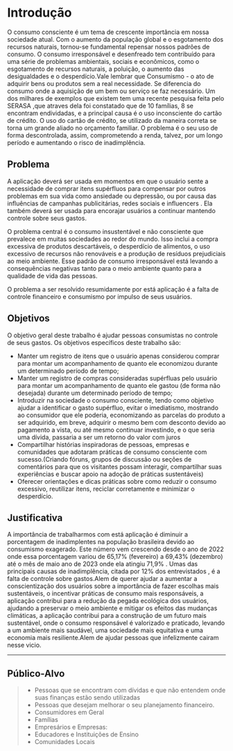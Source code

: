 # Introdução

O consumo consciente é um tema de crescente importância em nossa sociedade atual. Com o aumento da população global e o esgotamento dos recursos naturais, tornou-se fundamental repensar nossos padrões de consumo. O consumo irresponsável e desenfreado tem contribuído para uma série de problemas ambientais, sociais e econômicos, como o esgotamento de recursos naturais, a poluição, o aumento das desigualdades e o desperdício.Vale lembrar que Consumismo - o ato de adquirir bens ou produtos sem a real necessidade. Se diferencia do consumo onde a aquisição de um bem ou serviço se faz necessário.
Um dos milhares de exemplos que existem tem uma recente pesquisa feita pelo SERASA ,que atraves dela foi constatado que de 10 famílias, 8 se encontram endividadas, e a principal causa é o uso inconsciente do cartão de crédito. O uso do cartão de crédito, se utilizado da maneira correta se torna um grande aliado no orçamento familiar. O problema é o seu uso de forma descontrolada, assim, comprometendo a renda, talvez, por um longo período e aumentando o risco de inadimplência.

## Problema

A aplicação deverá ser usada em momentos em que o usuário sente a necessidade de comprar itens supérfluos para compensar por outros problemas em sua vida como ansiedade ou depressão, ou por causa das influências de campanhas publicitárias, redes sociais e influencers . Ela também deverá ser usada para encorajar usuários a continuar mantendo controle sobre seus gastos.

O problema central é o consumo insustentável e não consciente que prevalece em muitas sociedades ao redor do mundo. Isso inclui a compra excessiva de produtos descartáveis, o desperdício de alimentos, o uso excessivo de recursos não renováveis e a produção de resíduos prejudiciais ao meio ambiente. Esse padrão de consumo irresponsável está levando a consequências negativas tanto para o meio ambiente quanto para a qualidade de vida das pessoas.

O problema a ser resolvido resumidamente por está aplicação é a falta de controle financeiro e consumismo por impulso de seus usuários. 

## Objetivos

O objetivo geral deste trabalho é ajudar pessoas consumistas no controle de seus gastos. 
Os objetivos específicos deste trabalho são:
- Manter um registro de itens que o usuário apenas considerou comprar para montar um acompanhamento de quanto ele economizou durante um determinado período de tempo;
- Manter um registro de compras consideradas supérfluas pelo usuário para montar um acompanhamento de quanto ele gastou (de forma não desejada) durante um determinado período de tempo;
- Introduzir na sociedade o consumo consciente, tendo como objetivo ajudar a identificar o gasto supérfluo, evitar o imediatismo, mostrando ao consumidor que ele poderia, economizando as parcelas do produto a ser adquirido, em breve, adquirir o mesmo bem com desconto devido ao pagamento a vista, ou até mesmo continuar investindo, e o que seria uma dívida, passaria a ser um retorno do valor com juros 
- Compartilhar histórias inspiradoras de pessoas, empresas e comunidades que adotaram práticas de consumo consciente com sucesso.(Criando fóruns, grupos de discussão ou seções de comentários para que os visitantes possam interagir, compartilhar suas experiências e buscar apoio na adoção de práticas sustentáveis)
- Oferecer orientações e dicas práticas sobre como reduzir o consumo excessivo, reutilizar itens, reciclar corretamente e minimizar o desperdício.

## Justificativa

A importância de trabalharmos com está aplicação é diminuir a porcentagem de inadimplentes na população brasileira devido ao consumismo exagerado. Este número vem crescendo desde o ano de 2022 onde essa porcentagem variou de 65,17% (fevereiro) a 69,43% (dezembro) até o mês de maio ano de 2023 onde ela atingiu 71,9% . Umas das principais causas de inadimplência, citada por 12% dos entrevistados , é a falta de controle sobre gastos.Alem de querer ajudar a aumentar a conscientização dos usuários sobre a importância de fazer escolhas mais sustentáveis, o incentivar práticas de consumo mais responsáveis, a aplicação contribui para a redução da pegada ecológica dos usuários, ajudando a preservar o meio ambiente e mitigar os efeitos das mudanças climáticas, a aplicação contribui para a construção de um futuro mais sustentável, onde o consumo responsável é valorizado e praticado, levando a um ambiente mais saudável, uma sociedade mais equitativa e uma economia mais resiliente.Alem de ajudar pessoas que infelizmente cairam nesse vicio. 

---

## Público-Alvo

> - Pessoas que se encontram com dívidas e que não entendem onde suas finanças estão sendo utilizadas
> - Pessoas que desejam melhorar o seu planejamento financeiro.
> - Consumidores em Geral
> - Famílias
> - Empresários e Empresas:
> - Educadores e Instituições de Ensino
> - Comunidades Locais
